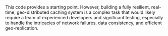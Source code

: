 This code provides a starting point. However, building a fully resilient, real-time, geo-distributed caching system is a complex task that would likely require a team of experienced developers and significant testing, especially to handle the intricacies of network failures, data consistency, and efficient geo-replication.

